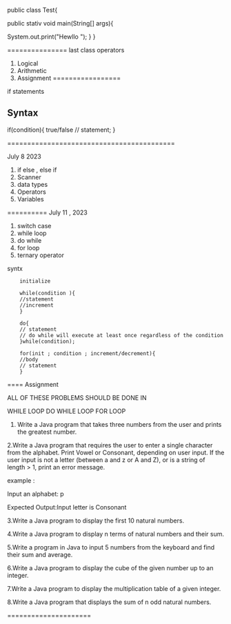 public class Test{

public stativ void main(String[] args){


System.out.print("Hewllo ");
}
}


===============
last class 
operators 
1. Logical 
2. Arithmetic 
3. Assignment 
=================

if statements 
## Syntax 
if(condition){  true/false 
  // statement;
}

==========================================

July 8 2023
1. if else , else if 
2. Scanner 
3. data types 
4. Operators 
5. Variables 



==========
July 11 , 2023

1. switch case 
2. while loop 
3. do while 
4. for loop 
5. ternary operator


syntx

        initialize 
        
        while(condition ){
        //statement
        //increment
        }
        
        do{
        // statement 
        // do while will execute at least once regardless of the condition 
        }while(condition);
        
        for(init ; condition ; increment/decrement){
        //body
        // statement 
        }
        
==== 
Assignment 

ALL OF THESE PROBLEMS SHOULD BE DONE IN

WHILE LOOP DO WHILE LOOP FOR LOOP

1. Write a Java program that takes three numbers from the user and prints the greatest number.

2.Write a Java program that requires the user to enter a single character from the alphabet. Print Vowel or Consonant, depending on user input. If the user input is not a letter (between a and z or A and Z), or is a string of length > 1, print an error message.

example :

Input an alphabet: p

Expected Output:Input letter is Consonant

3.Write a Java program to display the first 10 natural numbers.

4.Write a Java program to display n terms of natural numbers and their sum.

5.Write a program in Java to input 5 numbers from the keyboard and find their sum and average.

6.Write a Java program to display the cube of the given number up to an integer.

7.Write a Java program to display the multiplication table of a given integer.

8.Write a Java program that displays the sum of n odd natural numbers.

=====================












